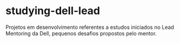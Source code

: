 # studying-dell-lead
Projetos em desenvolvimento referentes a estudos iniciados no Lead Mentoring da Dell, pequenos desafios propostos pelo mentor.
